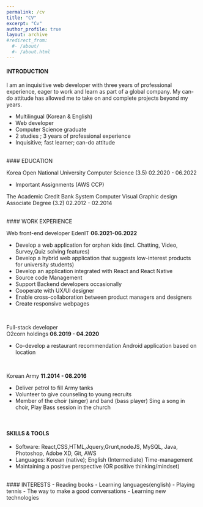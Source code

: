 ```yaml
---
permalink: /cv
title: "CV"
excerpt: "Cv"
author_profile: true
layout: archive
#redirect_from: 
  #- /about/
  #- /about.html
---
```


#### INTRODUCTION 

I am an inquisitive web developer with three years of professional experience, eager to work and learn as part of a global company. My can-do attitude has allowed me to take on and complete projects beyond my years. 

- Multilingual (Korean & English) 
- Web developer 
- Computer Science graduate
- 2 studies ; 3 years of professional experience 
- Inquisitive; fast learner; can-do attitude

<br/>
#### EDUCATION

Korea Open National University
Computer Science (3.5)
02.2020 - 06.2022
- Important Assignments (AWS CCP)

The Academic Credit Bank System
Computer Visual Graphic design
Associate Degree (3.2)
02.2012 - 02.2014 

<br/>
#### WORK EXPERIENCE 

Web front-end developer
EdenIT
**06.2021-06.2022**
- Develop a web application for orphan kids (incl. Chatting, Video, Survey,Quiz solving features)
- Develop a hybrid web application that suggests low-interest products for university students)
- Develop an application integrated with React and React Native
- Source code Management
- Support Backend developers occasionally
- Cooperate with UX/UI designer
- Enable cross-collaboration between product managers and designers
- Create responsive webpages  
<br/>


Full-stack developer  
O2corn holdings
**06.2019 - 04.2020**
- Co-develop a restaurant recommendation Android application based on location
<br/>

Korean Army
**11.2014 - 08.2016**
- Deliver petrol to fill Army tanks
- Volunteer to give counseling to young recruits 
- Member of the choir (singer) and band (bass player) Sing a song in choir, Play Bass session in the church

<br/>

#### SKILLS & TOOLS 

- Software:  React,CSS,HTML,Jquery,Grunt,nodeJS, MySQL, Java, Photoshop, Adobe XD, Git, AWS
- Languages: Korean (native); English (Intermediate)
Time-management 
- Maintaining a positive perspective (OR positive thinking/mindset)

<br/>
#### INTERESTS
- Reading books 
- Learning languages(english)
- Playing tennis
- The way to make a good conversations
- Learning new technologies





